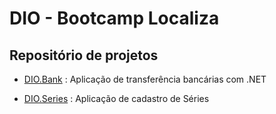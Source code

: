 # DIO - Bootcamp Localiza

## Repositório de projetos

- [DIO.Bank](https://github.com/Ladeiraalexandre/DIO_Bootcamp_Localiza/tree/master/DIO.Bank)   : Aplicação de transferência bancárias com .NET  

- [DIO.Series](https://github.com/Ladeiraalexandre/DIO_Bootcamp_Localiza/tree/master/DIO.Series) : Aplicação de cadastro de Séries

  

  